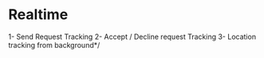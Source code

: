 # Realtime

1- Send Request Tracking
2- Accept / Decline request Tracking
3- Location tracking from background*/
